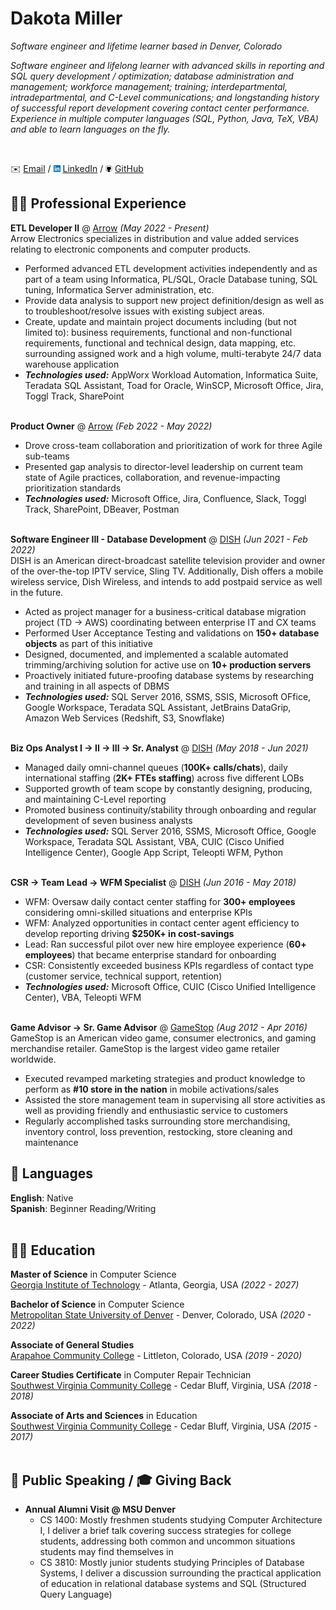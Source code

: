 # Dakota Miller

_Software engineer and lifetime learner based in Denver, Colorado_ 


_Software engineer and lifelong learner with advanced skills in reporting and SQL query development / optimization; database administration and management; workforce management; training; interdepartmental, intradepartmental, and C-Level communications;  and longstanding history of successful report development covering contact center performance. <br>Experience in multiple computer languages (SQL, Python, Java, TeX, VBA) and able to learn languages on the fly._

<br>

✉️ [Email](mailto:dakotamiller723@gmail.com) / ![](images/linkedin.png) [LinkedIn](https://www.linkedin.com/in/dakota-miller-/) / ![](images/github.png) [GitHub](https://github.com/dmill166)

## 👨‍💻 Professional Experience

**ETL Developer II** @ [Arrow](https://www.arrow.com/) _(May 2022 - Present)_ <br>
Arrow Electronics specializes in distribution and value added services relating to electronic components and computer products.
- Performed advanced ETL development activities independently and as part of a team using Informatica, PL/SQL, Oracle Database tuning, SQL tuning, Informatica Server administration, etc.
- Provide data analysis to support new project definition/design as well as to troubleshoot/resolve issues with existing subject areas.
- Create, update and maintain project documents including (but not limited to): business requirements, functional and non-functional requirements, functional and technical design, data mapping, etc. surrounding assigned work and a high volume, multi-terabyte 24/7 data warehouse application
- **_Technologies used:_** AppWorx Workload Automation, Informatica Suite, Teradata SQL Assistant, Toad for Oracle, WinSCP, Microsoft Office, Jira, Toggl Track, SharePoint
<br><br>

**Product Owner** @ [Arrow](https://www.arrow.com/) _(Feb 2022 - May 2022)_ <br>
  - Drove cross-team collaboration and prioritization of work for three Agile sub-teams
  - Presented gap analysis to director-level leadership on current team state of Agile practices, collaboration, and revenue-impacting prioritization standards
  - **_Technologies used:_** Microsoft Office, Jira, Confluence, Slack, Toggl Track, SharePoint,  DBeaver, Postman
<br><br>

**Software Engineer III - Database Development** @ [DISH](https://www.dish.com) _(Jun 2021 - Feb 2022)_ <br>
DISH is an American direct-broadcast satellite television provider and owner of the over-the-top IPTV service, Sling TV. Additionally, Dish offers a mobile wireless service, Dish Wireless, and intends to add postpaid service as well in the future.
- Acted as project manager for a business-critical database migration project (TD → AWS) coordinating between enterprise IT and CX teams
- Performed User Acceptance Testing and validations on **150+ database objects** as part of this initiative
- Designed, documented, and implemented a scalable automated trimming/archiving solution for active use on **10+ production servers**
- Proactively initiated future-proofing database systems by researching and training in all aspects of DBMS
- **_Technologies used:_** SQL Server 2016, SSMS, SSIS, Microsoft OFfice, Google Workspace, Teradata SQL Assistant, JetBrains DataGrip, Amazon Web Services (Redshift, S3, Snowflake)
<br><br>

**Biz Ops Analyst I → II → III → Sr. Analyst** @ [DISH](https://www.dish.com) _(May 2018 - Jun 2021)_ <br>
- Managed daily omni-channel queues (**100K+ calls/chats**), daily international staffing (**2K+ FTEs staffing**) across five different LOBs
- Supported growth of team scope by constantly designing, producing, and maintaining C-Level reporting
- Promoted business continuity/stability through onboarding and regular development of seven business analysts
- **_Technologies used:_** SQL Server 2016, SSMS, Microsoft Office, Google Workspace, Teradata SQL Assistant, VBA, CUIC (Cisco Unified Intelligence Center), Google App Script, Teleopti WFM, Python
    <br><br>

**CSR → Team Lead → WFM Specialist** @ [DISH](https://www.dish.com) _(Jun 2016 - May 2018)_ <br>
- WFM: Oversaw daily contact center staffing for **300+ employees** considering omni-skilled situations and enterprise KPIs
- WFM: Analyzed opportunities in contact center agent efficiency to develop reporting driving **$250K+ in cost-savings**
- Lead: Ran successful pilot over new hire employee experience (**60+ employees**) that became enterprise standard for onboarding
- CSR: Consistently exceeded business KPIs regardless of contact type (customer service, technical support, retention)
- **_Technologies used:_** Microsoft Office, CUIC (Cisco Unified Intelligence Center), VBA, Teleopti WFM
  <br><br>

**Game Advisor → Sr. Game Advisor** @ [GameStop](https://www.gamestop.com/) _(Aug 2012 - Apr 2016)_ <br>
GameStop is an American video game, consumer electronics, and gaming merchandise retailer. GameStop is the largest video game retailer worldwide.
- Executed revamped marketing strategies and product knowledge to perform as **#10 store in the nation** in mobile activations/sales
- Assisted the store management team in supervising all store activities as well as providing friendly and enthusiastic service to customers
- Regularly accomplished tasks surrounding store merchandising, inventory control, loss prevention, restocking, store cleaning and maintenance

## 💬 Languages

**English**: Native <br>
**Spanish**: Beginner Reading/Writing
<br><br>

## 👨‍🎓 Education

**Master of Science** in Computer Science<br>
[Georgia Institute of Technology](https://www.cc.gatech.edu/degree-programs/master-science-computer-science) - Atlanta, Georgia, USA _(2022 - 2027)_

**Bachelor of Science** in Computer Science<br>
[Metropolitan State University of Denver](https://www.msudenver.edu/computer-sciences/computer-science-major-bs/) - Denver, Colorado, USA _(2020 - 2022)_

**Associate of General Studies**<br>
[Arapahoe Community College](https://www.arapahoe.edu/academics-programs/degrees-certificates/associate-general-studies#:~:text=To%20earn%20an%20AGS%20degree,arts%2C%20humanities%2C%20and%20sciences.) - Littleton, Colorado, USA _(2019 - 2020)_

**Career Studies Certificate** in Computer Repair Technician<br>
[Southwest Virginia Community College](https://catalog.sw.edu/preview_program.php?catoid=5&poid=507&returnto=269) - Cedar Bluff, Virginia, USA _(2018 - 2018)_

**Associate of Arts and Sciences** in Education<br>
[Southwest Virginia Community College](https://sw.edu/education-associate-of-arts-and-sciences/) - Cedar Bluff, Virginia, USA _(2015 - 2017)_
<br><br>
  

## 🎤 Public Speaking / 🎓 Giving Back

- **Annual Alumni Visit @ MSU Denver**
  - CS 1400: Mostly freshmen students studying Computer Architecture I, I deliver a brief talk covering success strategies for college students, addressing both common and uncommon situations students may find themselves in
  - CS 3810: Mostly junior students studying Principles of Database Systems, I deliver a discussion surrounding the practical application of education in relational database systems and SQL (Structured Query Language)